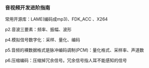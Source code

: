 ### 音视频开发进阶指南



常用开源库：LAME\(编码成mp3\)、FDK\_ACC 、X264



p2.音波三要素：频率、振幅、波形

p4.模拟信号数字化：采样、量化、编码

p5.音频的裸数据格式是脉冲编码调制\(PCM\)：量化格式、采样率、声道数

p6.压缩编码：压缩掉冗余信号。冗余信号指人耳不能感知的信号

